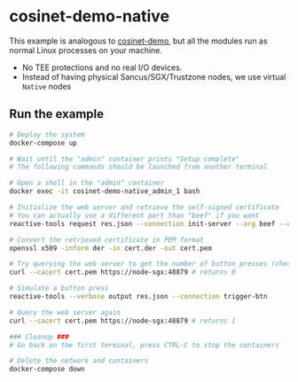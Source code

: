 # cosinet-demo-native

This example is analogous to [cosinet-demo](../cosinet-demo), but all the modules run as normal Linux processes on your machine.

- No TEE protections and no real I/O devices.
- Instead of having physical Sancus/SGX/Trustzone nodes, we use virtual `Native` nodes

## Run the example

```bash
# Deploy the system
docker-compose up

# Wait until the "admin" container prints "Setup complete"
# The following commands should be launched from another terminal

# Open a shell in the "admin" container
docker exec -it cosinet-demo-native_admin_1 bash

# Initialize the web server and retrieve the self-signed certificate
# You can actually use a different port than "beef" if you want
reactive-tools request res.json --connection init-server --arg beef --out cert.der

# Convert the retrieved certificate in PEM format
openssl x509 -inform der -in cert.der -out cert.pem

# Try querying the web server to get the number of button presses (check the port)
curl --cacert cert.pem https://node-sgx:48879 # returns 0

# Simulate a button press
reactive-tools --verbose output res.json --connection trigger-btn

# Query the web server again
curl --cacert cert.pem https://node-sgx:48879 # returns 1

### Cleanup ###
# Go back on the first terminal, press CTRL-C to stop the containers

# Delete the network and containers
docker-compose down
```
